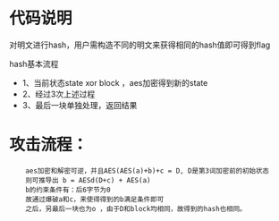 # 代码说明
对明文进行hash，用户需构造不同的明文来获得相同的hash值即可得到flag

hash基本流程
+ 1、当前状态state xor block ，aes加密得到新的state
+ 2、经过3次上述过程
+ 3、最后一块单独处理，返回结果

# 攻击流程：
```
    aes加密和解密可逆，并且AES(AES(a)+b)+c = D, D是第3词加密前的初始状态
    则可推导出 b = AESd(D+c) + AES(a)
    b的约束条件有：后6字节为0
    故通过爆破a和c，来使得得到的b满足条件即可
    之后，另最后一块也为o ，由于D和block均相同，故得到的hash也相同。
```


